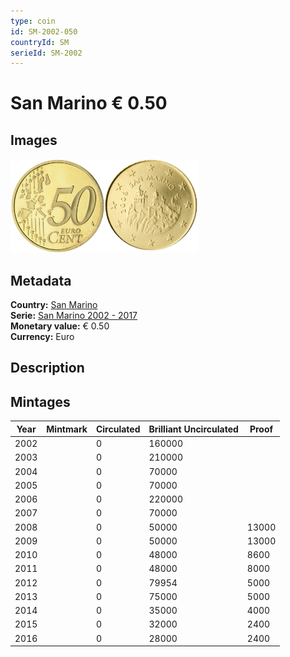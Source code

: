 ```yaml
---
type: coin
id: SM-2002-050
countryId: SM
serieId: SM-2002
---
```


# San Marino € 0.50

## Images

<img src="../../../Images/common-2002-050.png" height="150" alt="Front image"><img src="Images/san marino-2002-050.png" height="150" alt="Back image">

## Metadata

**Country:** [San Marino](../index.md)\
**Serie:** [San Marino 2002 - 2017](index.md)\
**Monetary value:** € 0.50\
**Currency:** Euro

## Description


## Mintages

| Year | Mintmark | Circulated | Brilliant Uncirculated | Proof |
| ---- | -------- | ---------- | ---------------------- | ----- |
| 2002 |  | 0| 160000 |  |
| 2003 |  | 0| 210000 |  |
| 2004 |  | 0| 70000 |  |
| 2005 |  | 0| 70000 |  |
| 2006 |  | 0| 220000 |  |
| 2007 |  | 0| 70000 |  |
| 2008 |  | 0| 50000 | 13000 |
| 2009 |  | 0| 50000 | 13000 |
| 2010 |  | 0| 48000 | 8600 |
| 2011 |  | 0| 48000 | 8000 |
| 2012 |  | 0| 79954 | 5000 |
| 2013 |  | 0| 75000 | 5000 |
| 2014 |  | 0| 35000 | 4000 |
| 2015 |  | 0| 32000 | 2400 |
| 2016 |  | 0| 28000 | 2400 |
